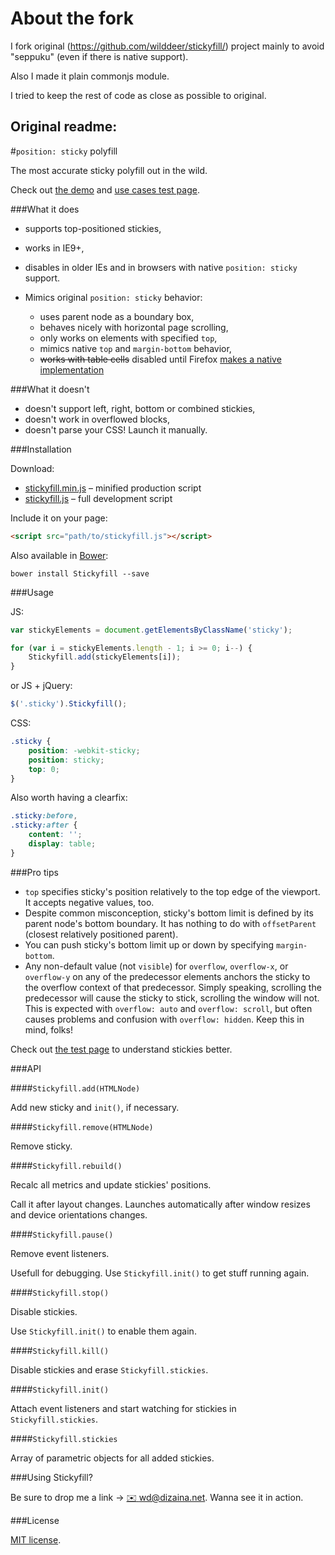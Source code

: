 About the fork
===

I fork original (https://github.com/wilddeer/stickyfill/) project mainly to avoid "seppuku" (even if there is native support). 

Also I made it plain commonjs module.

I tried to keep the rest of code as close as possible to original.

Original readme:
---

#`position: sticky` polyfill

The most accurate sticky polyfill out in the wild.

Check out [the demo](http://wd.dizaina.net/en/scripts/stickyfill/) and [use cases test page](http://wilddeer.github.io/stickyfill/test/).

###What it does

- supports top-positioned stickies,
- works in IE9+,
- disables in older IEs and in browsers with native `position: sticky` support.
- Mimics original `position: sticky` behavior:

	- uses parent node as a boundary box,
	- behaves nicely with horizontal page scrolling,
	- only works on elements with specified `top`,
	- mimics native `top` and `margin-bottom` behavior,
	- ~~works with table cells~~ disabled until Firefox [makes a native implementation](https://bugzilla.mozilla.org/show_bug.cgi?id=975644)

###What it doesn't

- doesn't support left, right, bottom or combined stickies,
- doesn't work in overflowed blocks,
- doesn't parse your CSS! Launch it manually.

###Installation

Download:

- [stickyfill.min.js](https://raw.github.com/wilddeer/stickyfill/master/dist/stickyfill.min.js) – minified production script
- [stickyfill.js](https://raw.github.com/wilddeer/stickyfill/master/dist/stickyfill.js) – full development script

Include it on your page:

```html
<script src="path/to/stickyfill.js"></script>
```

Also available in [Bower](http://bower.io):

```
bower install Stickyfill --save
```

###Usage

JS:

```js
var stickyElements = document.getElementsByClassName('sticky');

for (var i = stickyElements.length - 1; i >= 0; i--) {
    Stickyfill.add(stickyElements[i]);
}
```

or JS + jQuery:

```js
$('.sticky').Stickyfill();
```

CSS:

```css
.sticky {
    position: -webkit-sticky;
    position: sticky;
    top: 0;
}
```

Also worth having a clearfix:

```css
.sticky:before,
.sticky:after {
    content: '';
    display: table;
}
```

###Pro tips

- `top` specifies sticky's position relatively to the top edge of the viewport. It accepts negative values, too.
- Despite common misconception, sticky's bottom limit is defined by its parent node's bottom boundary. It has nothing to do with `offsetParent` (closest relatively positioned parent).
- You can push sticky's bottom limit up or down by specifying `margin-bottom`.
- Any non-default value (not `visible`) for `overflow`, `overflow-x`, or `overflow-y` on any of the predecessor elements anchors the sticky to the overflow context of that predecessor. Simply speaking, scrolling the predecessor will cause the sticky to stick, scrolling the window will not. This is expected with `overflow: auto` and `overflow: scroll`, but often causes problems and confusion with `overflow: hidden`. Keep this in mind, folks!

Check out [the test page](http://wilddeer.github.io/stickyfill/test/) to understand stickies better.

###API

####`Stickyfill.add(HTMLNode)`

Add new sticky and `init()`, if necessary.

####`Stickyfill.remove(HTMLNode)`

Remove sticky.

####`Stickyfill.rebuild()`

Recalc all metrics and update stickies' positions.

Call it after layout changes. Launches automatically after window resizes and device orientations changes.

####`Stickyfill.pause()`

Remove event listeners.

Usefull for debugging. Use `Stickyfill.init()` to get stuff running again.

####`Stickyfill.stop()`

Disable stickies.

Use `Stickyfill.init()` to enable them again.

####`Stickyfill.kill()`

Disable stickies and erase `Stickyfill.stickies`.

####`Stickyfill.init()`

Attach event listeners and start watching for stickies in `Stickyfill.stickies`.

####`Stickyfill.stickies`

Array of parametric objects for all added stickies.

###Using Stickyfill?

Be sure to drop me a link &rarr; [:envelope: wd@dizaina.net](mailto:wd@dizaina.net). Wanna see it in action.

###License

[MIT license](http://opensource.org/licenses/MIT).
